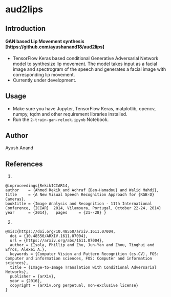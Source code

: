 # aud2lips

## Introduction
#### GAN based Lip Movement synthesis [https://github.com/ayushanand18/aud2lips]
+ TensorFlow Keras based conditional Generative Adversarial Network model to synthesize lip movement. The model takes input as a facial image and spectrogram of the speech and generates a facial image with corresponding lip movement.
+ Currently under development.

## Usage
+ Make sure you have Jupyter, TensorFlow Keras, matplotlib, opencv, numpy, tqdm and other requirement libraries installed.
+ Run the `2-train-gan-relook.ipynb` Notebook.

## Author
Ayush Anand

## References
1. 
```
@inproceedings{RekikICIAR14,
author    = {Ahmed Rekik and Achraf {Ben-Hamadou} and Walid Mahdi},
title     = {A New Visual Speech Recognition Approach for {RGB-D} Cameras},   
booktitle = {Image Analysis and Recognition - 11th International Conference, {ICIAR}  2014, Vilamoura, Portugal, October 22-24, 2014}
year      = {2014},   pages     = {21--28} }
```
2. 
```
@misc{https://doi.org/10.48550/arxiv.1611.07004,
  doi = {10.48550/ARXIV.1611.07004},
  url = {https://arxiv.org/abs/1611.07004},
  author = {Isola, Phillip and Zhu, Jun-Yan and Zhou, Tinghui and Efros, Alexei A.},
  keywords = {Computer Vision and Pattern Recognition (cs.CV), FOS: Computer and information sciences, FOS: Computer and information sciences},
  title = {Image-to-Image Translation with Conditional Adversarial Networks},
  publisher = {arXiv},
  year = {2016},
  copyright = {arXiv.org perpetual, non-exclusive license}
}
```
